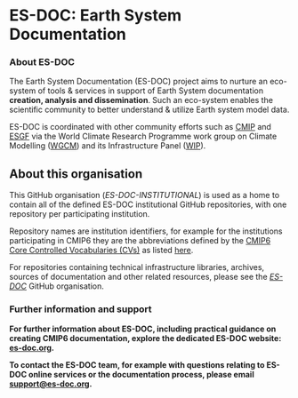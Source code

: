 # ES-DOC: Earth System Documentation

### About ES-DOC

The Earth System Documentation (ES-DOC) project aims to nurture an eco-system
of tools & services in support of Earth System documentation **creation,
analysis and dissemination**. Such an eco-system enables the scientific
community to better understand & utilize Earth system model data.

ES-DOC is coordinated with other community efforts such as
[CMIP](https://www.wcrp-climate.org/wgcm-cmip) and
[ESGF](https://esgf.llnl.gov/) via the World Climate Research Programme
work group on Climate Modelling
([WGCM](https://www.wcrp-climate.org/)) and its Infrastructure Panel
([WIP](https://www.wcrp-climate.org/wgcm-cmip/wip)).


## About this organisation

This GitHub organisation (*ES-DOC-INSTITUTIONAL*) is used as a
home to contain all of the defined ES-DOC institutional GitHub
repositories, with one repository per participating institution.

Repository names are institution identifiers, for example for
the institutions participating in CMIP6 they are the abbreviations
defined by the
[CMIP6 Core Controlled Vocabularies (CVs)](https://github.com/WCRP-CMIP/CMIP6_CVs)
as listed
[here](https://github.com/WCRP-CMIP/CMIP6_CVs/blob/master/CMIP6_institution_id.json).

For repositories containing technical infrastructure libraries, archives,
sources of documentation and other related resources, please see the
[*ES-DOC*](https://github.com/ES-DOC) GitHub organisation.


### Further information and support

**For further information about ES-DOC, including practical guidance
on creating CMIP6 documentation, explore the dedicated ES-DOC website:
[es-doc.org](https://es-doc.org/).**

**To contact the ES-DOC team, for example with questions relating to
ES-DOC online services or the documentation process, please email
[support@es-doc.org](mailto:support@es-doc.org).**
